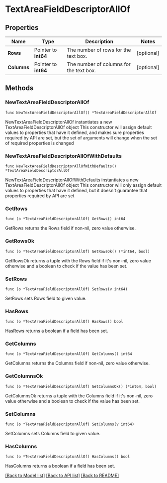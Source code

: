 # TextAreaFieldDescriptorAllOf

## Properties

Name | Type | Description | Notes
------------ | ------------- | ------------- | -------------
**Rows** | Pointer to **int64** | The number of rows for the text box. | [optional] 
**Columns** | Pointer to **int64** | The number of columns for the text box. | [optional] 

## Methods

### NewTextAreaFieldDescriptorAllOf

`func NewTextAreaFieldDescriptorAllOf() *TextAreaFieldDescriptorAllOf`

NewTextAreaFieldDescriptorAllOf instantiates a new TextAreaFieldDescriptorAllOf object
This constructor will assign default values to properties that have it defined,
and makes sure properties required by API are set, but the set of arguments
will change when the set of required properties is changed

### NewTextAreaFieldDescriptorAllOfWithDefaults

`func NewTextAreaFieldDescriptorAllOfWithDefaults() *TextAreaFieldDescriptorAllOf`

NewTextAreaFieldDescriptorAllOfWithDefaults instantiates a new TextAreaFieldDescriptorAllOf object
This constructor will only assign default values to properties that have it defined,
but it doesn't guarantee that properties required by API are set

### GetRows

`func (o *TextAreaFieldDescriptorAllOf) GetRows() int64`

GetRows returns the Rows field if non-nil, zero value otherwise.

### GetRowsOk

`func (o *TextAreaFieldDescriptorAllOf) GetRowsOk() (*int64, bool)`

GetRowsOk returns a tuple with the Rows field if it's non-nil, zero value otherwise
and a boolean to check if the value has been set.

### SetRows

`func (o *TextAreaFieldDescriptorAllOf) SetRows(v int64)`

SetRows sets Rows field to given value.

### HasRows

`func (o *TextAreaFieldDescriptorAllOf) HasRows() bool`

HasRows returns a boolean if a field has been set.

### GetColumns

`func (o *TextAreaFieldDescriptorAllOf) GetColumns() int64`

GetColumns returns the Columns field if non-nil, zero value otherwise.

### GetColumnsOk

`func (o *TextAreaFieldDescriptorAllOf) GetColumnsOk() (*int64, bool)`

GetColumnsOk returns a tuple with the Columns field if it's non-nil, zero value otherwise
and a boolean to check if the value has been set.

### SetColumns

`func (o *TextAreaFieldDescriptorAllOf) SetColumns(v int64)`

SetColumns sets Columns field to given value.

### HasColumns

`func (o *TextAreaFieldDescriptorAllOf) HasColumns() bool`

HasColumns returns a boolean if a field has been set.


[[Back to Model list]](../README.md#documentation-for-models) [[Back to API list]](../README.md#documentation-for-api-endpoints) [[Back to README]](../README.md)


